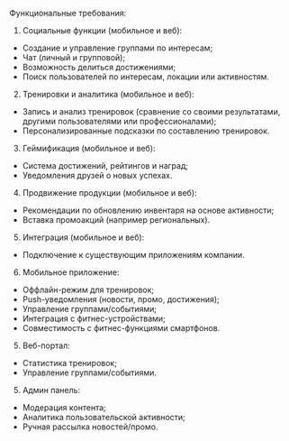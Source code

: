 Функциональные требования:

1. Социальные функции (мобильное и веб):
  - Создание и управление группами по интересам;
  - Чат (личный и групповой);
  - Возможность делиться достижениями;
  - Поиск пользователей по интересам, локации или активностям.

2. Тренировки и аналитика (мобильное и веб):
  - Запись и анализ тренировок (сравнение со своими результатами, другими пользователями или профессионалами);
  - Персонализированные подсказки по составлению тренировок.

3. Геймификация (мобильное и веб):
  - Система достижений, рейтингов и наград;
  - Уведомления друзей о новых успехах.

4. Продвижение продукции (мобильное и веб):
  - Рекомендации по обновлению инвентаря на основе активности;
  - Вставка промоакций (например региональных).

5. Интеграция (мобильное и веб):
  - Подключение к существующим приложениям компании.



6. Мобильное приложение:
  - Оффлайн-режим для тренировок;
  - Push-уведомления (новости, промо, достижения);
  - Управление группами/событиями;
  - Интеграция с фитнес-устройствами;
  - Совместимость с фитнес-функциями смартфонов.

5. Веб-портал:
  - Статистика тренировок;
  - Управление группами/событиями.

5. Админ панель:
  - Модерация контента;
  - Аналитика пользовательской активности;
  - Ручная рассылка новостей/промо.
